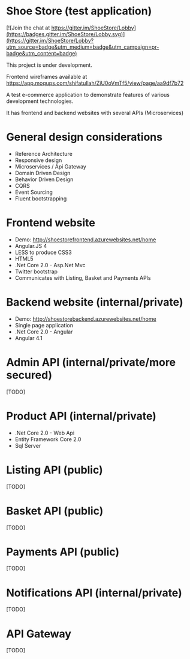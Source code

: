 # Shoe Store (test application)

[![Join the chat at https://gitter.im/ShoeStore/Lobby](https://badges.gitter.im/ShoeStore/Lobby.svg)](https://gitter.im/ShoeStore/Lobby?utm_source=badge&utm_medium=badge&utm_campaign=pr-badge&utm_content=badge)

This project is under development.

Frontend wireframes available at https://app.moqups.com/shifatullah/ZiU0oVmTf5/view/page/aa9df7b72

A test e-commerce application to demonstrate features of various development technologies.

It has frontend and backend websites with several APIs (Microservices)

# General design considerations

- Reference Architecture
- Responsive design
- Microservices / Api Gateway
- Domain Driven Design
- Behavior Driven Design
- CQRS
- Event Sourcing
- Fluent bootstrapping

# Frontend website

- Demo: http://shoestorefrontend.azurewebsites.net/home
- Angular.JS 4
- LESS to produce CSS3
- HTML5
- .Net Core 2.0 - Asp.Net Mvc
- Twitter bootstrap
- Communicates with Listing, Basket and Payments APIs

# Backend website (internal/private)

- Demo: http://shoestorebackend.azurewebsites.net/home
- Single page application
- .Net Core 2.0 - Angular
- Angular 4.1

# Admin API (internal/private/more secured)

[TODO]

# Product API (internal/private)

- .Net Core 2.0 - Web Api
- Entity Framework Core 2.0
- Sql Server

# Listing API (public)

[TODO]

# Basket API (public)

[TODO]

# Payments API (public)

[TODO]

# Notifications API (internal/private)

[TODO]

# API Gateway

[TODO]
